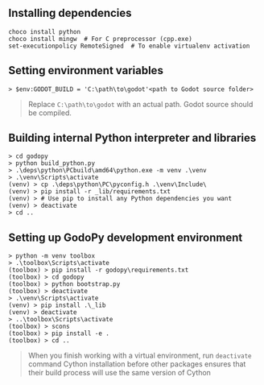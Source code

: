 ## Installing dependencies

```
choco install python
choco install mingw  # For C preprocessor (cpp.exe)
set-executionpolicy RemoteSigned  # To enable virtualenv activation
```

## Setting environment variables
```
> $env:GODOT_BUILD = 'C:\path\to\godot'<path to Godot source folder>
```
> Replace `C:\path\to\godot` with an actual path. Godot source should be compiled.


## Building internal Python interpreter and libraries
```
> cd godopy
> python build_python.py
> .\deps\python\PCbuild\amd64\python.exe -m venv .\venv
> .\venv\Scripts\activate
(venv) > cp .\deps\python\PC\pyconfig.h .\venv\Include\
(venv) > pip install -r _lib/requirements.txt
(venv) > # Use pip to install any Python dependencies you want
(venv) > deactivate
> cd ..
```


## Setting up GodoPy development environment
```
> python -m venv toolbox
> .\toolbox\Scripts\activate
(toolbox) > pip install -r godopy\requirements.txt
(toolbox) > cd godopy
(toolbox) > python bootstrap.py
(toolbox) > deactivate
> .\venv\Scripts\activate
(venv) > pip install .\_lib
(venv) > deactivate
> ..\toolbox\Scripts\activate
(toolbox) > scons
(toolbox) > pip install -e .
(toolbox) > cd ..
```

> When you finish working with a virtual environment, run `deactivate` command
> Cython installation before other packages ensures that their build process will use the same version of Cython
